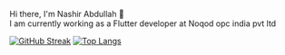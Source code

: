 Hi there, I'm Nashir Abdullah 👋
<br>
I am currently working as a Flutter developer at Noqod opc india pvt ltd




[![GitHub Streak](https://streak-stats.demolab.com/?user=nashirdrabi)](https://git.io/streak-stats)
[![Top Langs](https://github-readme-stats.vercel.app/api/top-langs/?username=nashirdrabi&layout=compact)](https://github.com/nashirdrabi/github-readme-stats)


